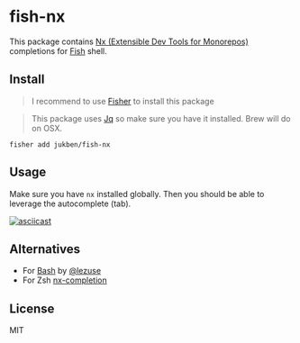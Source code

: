 # fish-nx

This package contains [Nx (Extensible Dev Tools for Monorepos)](https://nx.dev) completions for [Fish](https://github.com/fish-shell/fish-shell) shell.

## Install

> I recommend to use [Fisher](https://github.com/jorgebucaran/fisher) to install this package

> This package uses [Jq](https://stedolan.github.io/jq/) so make sure you have it installed. Brew will do on OSX.

```
fisher add jukben/fish-nx
```

## Usage

Make sure you have `nx` installed globally. Then you should be able to leverage the autocomplete (tab).

[![asciicast](https://asciinema.org/a/nNxqT0rJ8H0MikTbrGNhwHTUz.svg)](https://asciinema.org/a/nNxqT0rJ8H0MikTbrGNhwHTUz)

## Alternatives

- For [Bash](https://gist.github.com/LeZuse/d17f258f69be632244970db77dadb58a) by [@lezuse](https://github.com/lezuse)
- For Zsh [nx-completion](https://github.com/jscutlery/nx-completion)

## License

MIT
